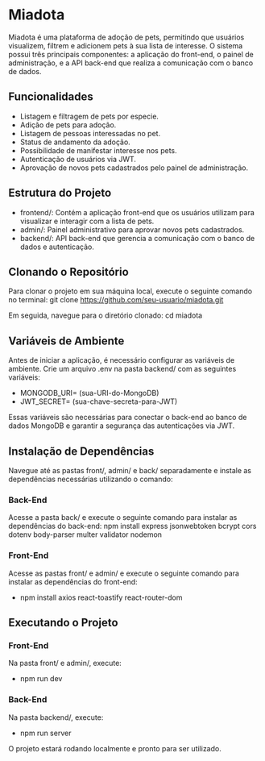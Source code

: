 # Miadota

Miadota é uma plataforma de adoção de pets, permitindo que usuários visualizem, filtrem e adicionem pets à sua lista de interesse. O sistema possui três principais componentes: a aplicação do front-end, o painel de administração, e a API back-end que realiza a comunicação com o banco de dados.

## Funcionalidades
- Listagem e filtragem de pets por especie.
- Adição de pets para adoção.
- Listagem de pessoas interessadas no pet.
- Status de andamento da adoção.
- Possibilidade de manifestar interesse nos pets.
- Autenticação de usuários via JWT.
- Aprovação de novos pets cadastrados pelo painel de administração.

## Estrutura do Projeto
- frontend/: Contém a aplicação front-end que os usuários utilizam para visualizar e interagir com a lista de pets.
- admin/: Painel administrativo para aprovar novos pets cadastrados.
- backend/: API back-end que gerencia a comunicação com o banco de dados e autenticação.

## Clonando o Repositório
Para clonar o projeto em sua máquina local, execute o seguinte comando no terminal:
git clone https://github.com/seu-usuario/miadota.git

Em seguida, navegue para o diretório clonado:
cd miadota

## Variáveis de Ambiente
Antes de iniciar a aplicação, é necessário configurar as variáveis de ambiente. Crie um arquivo .env na pasta backend/ com as seguintes variáveis:

- MONGODB_URI= (sua-URI-do-MongoDB)
- JWT_SECRET= (sua-chave-secreta-para-JWT)
  
Essas variáveis são necessárias para conectar o back-end ao banco de dados MongoDB e garantir a segurança das autenticações via JWT.

## Instalação de Dependências
Navegue até as pastas front/, admin/ e back/ separadamente e instale as dependências necessárias utilizando o comando:

### Back-End
Acesse a pasta back/ e execute o seguinte comando para instalar as dependências do back-end:
npm install express jsonwebtoken bcrypt cors dotenv body-parser multer validator nodemon

### Front-End
Acesse as pastas front/ e admin/ e execute o seguinte comando para instalar as dependências do front-end:

- npm install axios react-toastify react-router-dom

## Executando o Projeto

### Front-End
Na pasta front/ e admin/, execute:
- npm run dev

### Back-End
Na pasta backend/, execute:
- npm run server

O projeto estará rodando localmente e pronto para ser utilizado.






